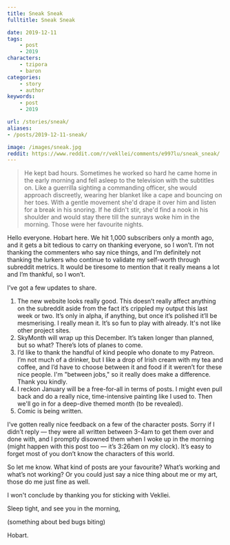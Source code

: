```yaml
---
title: Sneak Sneak
fulltitle: Sneak Sneak

date: 2019-12-11
tags:
    - post
    - 2019
characters:
    - tzipora
    - baron
categories:
    - story
    - author
keywords:
    - post
    - 2019

url: /stories/sneak/
aliases:
- /posts/2019-12-11-sneak/

image: /images/sneak.jpg
reddit: https://www.reddit.com/r/vekllei/comments/e997lu/sneak_sneak/
---
```

>He kept bad hours. Sometimes he worked so hard he came home in the early morning and fell asleep to the television with the subtitles on. Like a guerrilla sighting a commanding officer, she would approach discreetly, wearing her blanket like a cape and bouncing on her toes. With a gentle movement she'd drape it over him and listen for a break in his snoring. If he didn't stir, she'd find a nook in his shoulder and would stay there till the sunrays woke him in the morning. Those were her favourite nights.

Hello everyone. Hobart here. We hit 1,000 subscribers only a month ago, and it gets a bit tedious to carry on thanking everyone, so I won’t. I’m not thanking the commenters who say nice things, and I’m definitely not thanking the lurkers who continue to validate my self-worth through subreddit metrics. It would be tiresome to mention that it really means a lot and I’m thankful, so I won’t.

I’ve got a few updates to share.

1. The new website looks really good. This doesn’t really affect anything on the subreddit aside from the fact it’s crippled my output this last week or two. It’s only in alpha, if anything, but once it’s polished it’ll be mesmerising. I really mean it. It’s so fun to play with already. It's not like other project sites.
2. SkyMonth will wrap up this December. It’s taken longer than planned, but so what? There’s lots of planes to come.
3. I’d like to thank the handful of kind people who donate to my Patreon. I’m not much of a drinker, but I like a drop of Irish cream with my tea and coffee, and I’d have to choose between it and food if it weren’t for these nice people. I'm "between jobs," so it really does make a difference. Thank you kindly.
4. I reckon January will be a free-for-all in terms of posts. I might even pull back and do a really nice, time-intensive painting like I used to. Then we'll go in for a deep-dive themed month (to be revealed).
5. Comic is being written.

I’ve gotten really nice feedback on a few of the character posts. Sorry if I didn’t reply — they were all written between 3-4am to get them over and done with, and I promptly disowned them when I woke up in the morning (might happen with this post too — it’s 3:26am on my clock). It’s easy to forget most of you don’t know the characters of this world.

So let me know. What kind of posts are your favourite? What’s working and what’s not working? Or you could just say a nice thing about me or my art, those do me just fine as well.

I won't conclude by thanking you for sticking with Vekllei.

Sleep tight, and see you in the morning,

(something about bed bugs biting)

Hobart.
